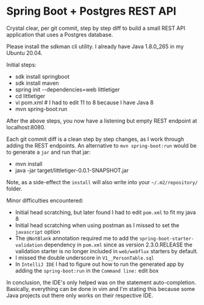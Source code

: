 # Spring Boot + Postgres REST API

Crystal clear, per git commit, step by step diff to build a small REST API application
that uses a Postgres database.

Please install the sdkman cli utility. I already have Java 1.8.0_265 in my Ubuntu 20.04.

Initial steps:

- sdk install springboot
- sdk install maven
- spring init --dependencies=web littletiger
- cd littletiger
- vi pom.xml # I had to edit 11 to 8 because I have Java 8
- mvn spring-boot:run

After the above steps, you now have a listening but empty REST endpoint at localhost:8080.

Each git commit diff is a clean step by step changes, as I work through adding the REST 
endpoints. An alternative to `mvn spring-boot:run` would be to generate a `jar` and run that
jar:

- mvn install
- java -jar target/littletiger-0.0.1-SNAPSHOT.jar

Note, as a side-effect the `install` will also write into your `~/.m2/repository/` folder.

Minor difficulties encountered:

- Initial head scratching, but later found I had to edit `pom.xml` to fit my java 8
- Initial head scratching when using postman as I missed to set the `javascript` option
- The `@NotBlank` annotation required me to add the `spring-boot-starter-validation` dependency in `pom.xml` since as version 2.3.0.RELEASE the validation starter is no longer included in `web/webflux` starters by default.
- I missed the double underscore in `V1__PersonTable.sql` 
- In `IntelliJ IDE` I had to figure out how to run the generated app by adding the `spring-boot:run` in the `Command line:` edit box

In conclusion, the IDE's only helped was on the statement auto-completion. Basically, everything can be done in vim and I'm stating this 
because some Java projects out there only works on their respective IDE. 

